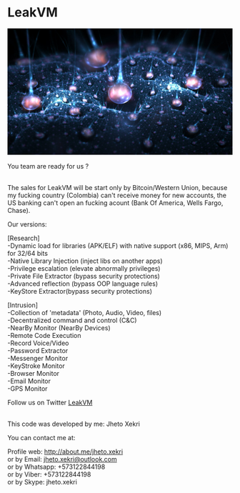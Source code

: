 LeakVM
======

![LeakVM](LeakVM.jpg)

You team are ready for us ?<br><br>

The sales for LeakVM will be start only by Bitcoin/Western Union, because my fucking country (Colombia) can't receive money for new accounts, the US banking can't open an fucking acount (Bank Of America, Wells Fargo, Chase).<br>

Our versions:<br>

[Research]<br>
-Dynamic load for libraries (APK/ELF) with native support (x86, MIPS, Arm) for 32/64 bits<br>
-Native Library Injection (inject libs on another apps)<br>
-Privilege escalation (elevate abnormally privileges)<br>
-Private File Extractor (bypass security protections)<br>
-Advanced reflection (bypass OOP language rules)<br>
-KeyStore Extractor(bypass security protections)<br>

[Intrusion]<br>
-Collection of 'metadata' (Photo, Audio, Video, files)<br>
-Decentralized command and control (C&C)<br>
-NearBy Monitor (NearBy Devices)<br>
-Remote Code Execution<br>
-Record Voice/Video<br>
-Password Extractor<br>
-Messenger Monitor<br>
-KeyStroke Monitor<br>
-Browser Monitor<br>
-Email Monitor<br>
-GPS Monitor<br>

Follow us on Twitter [LeakVM](https://twitter.com/search?q=%23LeakVM&src=typd)<br><br>

This code was developed by me: Jheto Xekri<br>

You can contact me at:<br>

Profile web: http://about.me/jheto.xekri<br>
or by Email: jheto.xekri@outlook.com<br>
or by Whatsapp: +573122844198<br>
or by Viber: +573122844198<br>
or by Skype: jheto.xekri<br>
